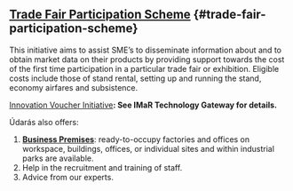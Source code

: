 ## [Trade Fair Participation Scheme](http://www.udaras.ie/en/forbairt-fiontraiochta/cunamh-airgid/deontas-don-rannphairtiocht-in-aontai-tradala) {#trade-fair-participation-scheme}

This initiative aims to assist SME’s to disseminate information about and to obtain market data on their products by providing support towards the cost of the first time participation in a particular trade fair or exhibition. Eligible costs include those of stand rental, setting up and running the stand, economy airfares and subsistence.

[Innovation Voucher Initiative](http://www.udaras.ie/en/forbairt-fiontraiochta/cunamh-airgid/dearbhain-nualaiochta)**: See IMaR Technology Gateway for details.**

Údarás also offers:

1.  [**Business Premises**](http://www.udaras.ie/en/forbairt-fiontraiochta/suimh-le-haghaidh-gnolachtai): ready-to-occupy factories and offices on workspace, buildings, offices, or individual sites and within industrial parks are available.
2.  Help in the recruitment and training of staff.
3.  Advice from our experts.